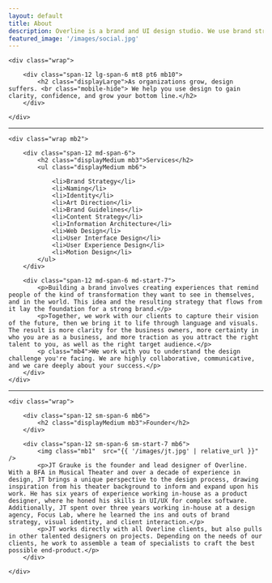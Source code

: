 ```yaml
---
layout: default
title: About
description: Overline is a brand and UI design studio. We use brand strategy, visual identity, and digital design to help organizations evolve through times of growth.
featured_image: '/images/social.jpg'
---
```


<section>

	<div class="wrap">

		<div class="span-12 lg-span-6 mt8 pt6 mb10">
			<h2 class="displayLarge">As organizations grow, design suffers. <br class="mobile-hide"> We help you use design to gain clarity, confidence, and grow your bottom line.</h2>
        </div>

	</div>

</section>

<hr />

<section>

	<div class="wrap mb2">

		<div class="span-12 md-span-6">
			<h2 class="displayMedium mb3">Services</h2>
			<ul class="displayMedium mb6">
				
				<li>Brand Strategy</li>
				<li>Naming</li>
				<li>Identity</li>
				<li>Art Direction</li>
				<li>Brand Guidelines</li>
				<li>Content Strategy</li>
				<li>Information Architecture</li>
				<li>Web Design</li>
				<li>User Interface Design</li>
				<li>User Experience Design</li>
				<li>Motion Design</li>
			</ul>
		</div>

		<div class="span-12 md-span-6 md-start-7">
			<p>Building a brand involves creating experiences that remind people of the kind of transformation they want to see in themselves, and in the world. This idea and the resulting strategy that flows from it lay the foundation for a strong brand.</p>
			<p>Together, we work with our clients to capture their vision of the future, then we bring it to life through language and visuals. The result is more clarity for the business owners, more certainty in who you are as a business, and more traction as you attract the right talent to you, as well as the right target audience.</p>
			<p class="mb4">We work with you to understand the design challenge you're facing. We are highly collaborative, communicative, and we care deeply about your success.</p>
		</div>
	</div>
</section>

<hr />

<section>

	<div class="wrap">

		<div class="span-12 sm-span-6 mb6">
			<h2 class="displayMedium mb3">Founder</h2>
        </div> 
		
		<div class="span-12 sm-span-6 sm-start-7 mb6">
			<img class="mb1"  src="{{ '/images/jt.jpg' | relative_url }}" />
			<p>JT Grauke is the founder and lead designer of Overline. With a BFA in Musical Theater and over a decade of experience in design, JT brings a unique perspective to the design process, drawing inspiration from his theater background to inform and expand upon his work. He has six years of experience working in-house as a product designer, where he honed his skills in UI/UX for complex software. Additionally, JT spent over three years working in-house at a design agency, Focus Lab, where he learned the ins and outs of brand strategy, visual identity, and client interaction.</p>
			<p>JT works directly with all Overline clients, but also pulls in other talented designers on projects. Depending on the needs of our clients, he work to assemble a team of specialists to craft the best possible end-product.</p>
        </div>

	</div>

</section>